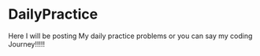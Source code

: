 # DailyPractice

Here I will be posting My daily practice problems or you can say my coding Journey!!!!!
